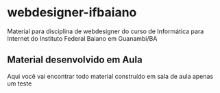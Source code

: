 # webdesigner-ifbaiano
Material para disciplina de webdesigner do curso de Informática para Internet do Instituto Federal Baiano em Guanambi/BA
## Material desenvolvido em Aula
Aqui você vai encontrar todo material construído em sala de aula
apenas um teste
